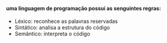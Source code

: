 #### uma linguagem de programação possuí as senguintes regras:
- Léxico: reconhece as palavras reservadas
- Sintático: analisa a estrutura do código
- Semântico: interpreta o código
